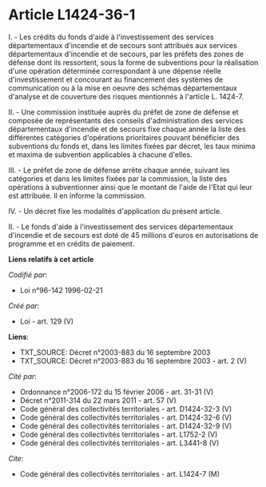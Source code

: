 # Article L1424-36-1

I. - Les crédits du fonds d'aide à l'investissement des services départementaux d'incendie et de secours sont attribués aux
services départementaux d'incendie et de secours, par les préfets des zones de défense dont ils ressortent, sous la forme de
subventions pour la réalisation d'une opération déterminée correspondant à une dépense réelle d'investissement et concourant
au financement des systèmes de communication ou à la mise en oeuvre des schémas départementaux d'analyse et de couverture des
risques mentionnés à l'article L. 1424-7.

II. - Une commission instituée auprès du préfet de zone de défense et composée de représentants des conseils d'administration
des services départementaux d'incendie et de secours fixe chaque année la liste des différentes catégories d'opérations
prioritaires pouvant bénéficier des subventions du fonds et, dans les limites fixées par décret, les taux minima et maxima de
subvention applicables à chacune d'elles.

III. - Le préfet de zone de défense arrête chaque année, suivant les catégories et dans les limites fixées par la commission,
la liste des opérations à subventionner ainsi que le montant de l'aide de l'Etat qui leur est attribuée. Il en informe la
commission.

IV. - Un décret fixe les modalités d'application du présent article.

II. - Le fonds d'aide à l'investissement des services départementaux d'incendie et de secours est doté de 45 millions d'euros
en autorisations de programme et en crédits de paiement.

**Liens relatifs à cet article**

_Codifié par_:

  - Loi n°96-142 1996-02-21

_Créé par_:

  - Loi - art. 129 (V)

**Liens**:

  - TXT_SOURCE: Décret n°2003-883 du 16 septembre 2003
  - TXT_SOURCE: Décret n°2003-883 du 16 septembre 2003 - art. 2 (V)

_Cité par_:

  - Ordonnance n°2006-172 du 15 février 2006 - art. 31-31 (V)
  - Décret n°2011-314 du 22 mars 2011 - art. 57 (V)
  - Code général des collectivités territoriales - art. D1424-32-3 (V)
  - Code général des collectivités territoriales - art. D1424-32-6 (V)
  - Code général des collectivités territoriales - art. D1424-32-9 (V)
  - Code général des collectivités territoriales - art. L1752-2 (V)
  - Code général des collectivités territoriales - art. L3441-8 (V)

_Cite_:

  - Code général des collectivités territoriales - art. L1424-7 (M)
